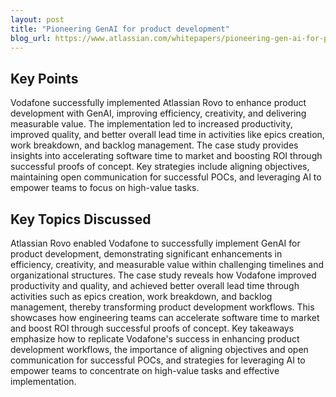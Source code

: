 ```yaml
---
layout: post 
title: "Pioneering GenAI for product development"
blog_url: https://www.atlassian.com/whitepapers/pioneering-gen-ai-for-product-development?utm_source=tldr&amp;utm_medium=email&amp;utm_campaign=P:twc*O:clm*F:awareness*C:gated-pdf*H:fy26q2*I:tldr-ai-oct15*&amp;utm_sfdc-campaign_id=701QB00000WTd6nYAD 
---
```




## Key Points

Vodafone successfully implemented Atlassian Rovo to enhance product development with GenAI, improving efficiency, creativity, and delivering measurable value.
The implementation led to increased productivity, improved quality, and better overall lead time in activities like epics creation, work breakdown, and backlog management.
The case study provides insights into accelerating software time to market and boosting ROI through successful proofs of concept.
Key strategies include aligning objectives, maintaining open communication for successful POCs, and leveraging AI to empower teams to focus on high-value tasks.

## Key Topics Discussed

Atlassian Rovo enabled Vodafone to successfully implement GenAI for product development, demonstrating significant enhancements in efficiency, creativity, and measurable value within challenging timelines and organizational structures. The case study reveals how Vodafone improved productivity and quality, and achieved better overall lead time through activities such as epics creation, work breakdown, and backlog management, thereby transforming product development workflows. This showcases how engineering teams can accelerate software time to market and boost ROI through successful proofs of concept. Key takeaways emphasize how to replicate Vodafone's success in enhancing product development workflows, the importance of aligning objectives and open communication for successful POCs, and strategies for leveraging AI to empower teams to concentrate on high-value tasks and effective implementation.

